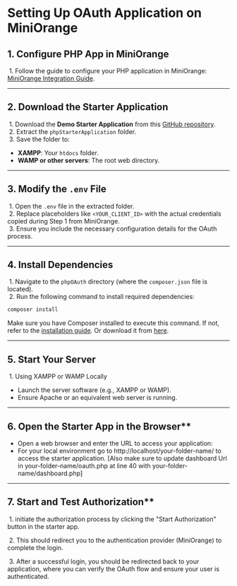 # Setting Up OAuth Application on MiniOrange

## 1. Configure PHP App in MiniOrange
&nbsp;1. Follow the guide to configure your PHP application in MiniOrange: [MiniOrange Integration Guide](https://www.miniorange.in/iam/integrations/php-oauth-single-sign-on-sso#step1).

---

## 2. Download the Starter Application
&nbsp;1. Download the **Demo Starter Application** from this [GitHub repository](https://github.com/dev-shubham-mali/miniOrange-PHP-oauth-authentication-example-app/archive/refs/heads/main.zip).  
&nbsp;2. Extract the `phpStarterApplication` folder.  
&nbsp;3. Save the folder to:
   - **XAMPP**: Your `htdocs` folder.
   - **WAMP or other servers**: The root web directory.

---

## 3. Modify the `.env` File
&nbsp;1. Open the `.env` file in the extracted folder.  
&nbsp;2. Replace placeholders like `<YOUR_CLIENT_ID>` with the actual credentials copied during Step 1 from MiniOrange.  
&nbsp;3. Ensure you include the necessary configuration details for the OAuth process.  

---

## 4. Install Dependencies
&nbsp;1. Navigate to the `phpOAuth` directory (where the `composer.json` file is located).  
&nbsp;2. Run the following command to install required dependencies:  
   ```bash
   composer install
   ```
Make sure you have Composer installed to execute this command.
If not, refer to the [installation guide](https://www.javatpoint.com/how-to-install-composer-on-windows). Or download it from [here](https://getcomposer.org/Composer-Setup.exe). 

---

## 5. Start Your Server
&nbsp;1. Using XAMPP or WAMP Locally

* Launch the server software (e.g., XAMPP or WAMP).
* Ensure Apache or an equivalent web server is running.

---

## 6.  Open the Starter App in the Browser**

* Open a web browser and enter the URL to access your application:
* For your  local environment go to http://localhost/your-folder-name/ to access the starter application.
[Also make sure to update dashboard Url in your-folder-name/oauth.php at line 40 with your-folder-name/dashboard.php]

---

## 7. Start and Test Authorization**

&nbsp;1. initiate the authorization process by clicking the "Start Authorization" button in the starter app. 

&nbsp;2. This should redirect you to the authentication provider (MiniOrange) to complete the login.

&nbsp;3. After a successful login, you should be redirected back to your application, where you can verify the OAuth flow and ensure your user is authenticated.
